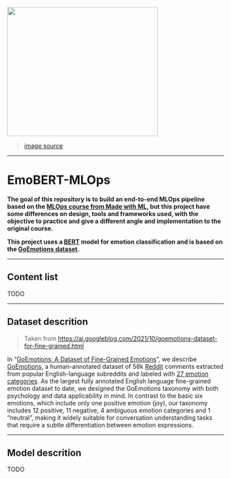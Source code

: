 <img src="https://cdn.drawception.com/drawings/0NdrgVrSqB.png" width="350" height="300">

> [image source](https://drawception.com/panel/drawing/0NdrgVrSqB/dan-and-phil/)

---

# EmoBERT-MLOps

**The goal of this repository is to build an end-to-end MLOps pipeline based on the [MLOps course from Made with ML](https://madewithml.com/#mlops), but this project have some differences on design, tools and frameworks used, with the objective to practice and give a different angle and implementation to the original course.**

**This project uses a [BERT](https://github.com/google-research/bert) model for emotion classification and is based on the [GoEmotions dataset](https://ai.googleblog.com/2021/10/goemotions-dataset-for-fine-grained.html).**

---

## Content list
TODO

---

## Dataset descrition

> Taken from https://ai.googleblog.com/2021/10/goemotions-dataset-for-fine-grained.html

In “[GoEmotions: A Dataset of Fine-Grained Emotions](https://arxiv.org/pdf/2005.00547.pdf)”, we describe [GoEmotions](https://github.com/google-research/google-research/tree/master/goemotions), a human-annotated dataset of 58k [Reddit](https://en.wikipedia.org/wiki/Reddit) comments extracted from popular English-language subreddits and labeled with [27 emotion categories](https://github.com/google-research/google-research/blob/master/goemotions/data/emotions.txt). As the largest fully annotated English language fine-grained emotion dataset to date, we designed the GoEmotions taxonomy with both psychology and data applicability in mind. In contrast to the basic six emotions, which include only one positive emotion (joy), our taxonomy includes 12 positive, 11 negative, 4 ambiguous emotion categories and 1 “neutral”, making it widely suitable for conversation understanding tasks that require a subtle differentiation between emotion expressions.

---

## Model descrition
TODO
